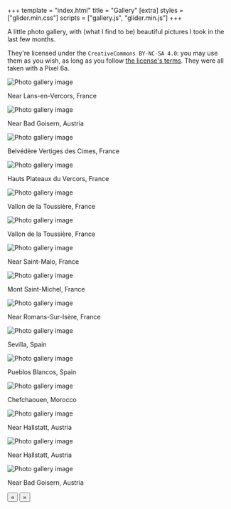 +++
template = "index.html"
title = "Gallery"
[extra]
styles = ["glider.min.css"]
scripts = ["gallery.js", "glider.min.js"]
+++

A little photo gallery, with (what I find to be) beautiful pictures I took in the last few months.

They're licensed under the `CreativeCommons BY-NC-SA 4.0`: you may use them as you wish, as long as you follow [the license's terms](https://creativecommons.org/licenses/by-nc-sa/4.0/). They were all taken with a Pixel 6a.

<div role="tablist" class="dots"></div>
<div class="glider-contain multiple">
  <div class="glider">
        <div class="image-block">
            <img class="no-hover" src="gallery/20240731-180358134.webp" alt="Photo gallery image">
            <p> Near Lans-en-Vercors, France </p>
        </div>
        <div class="image-block">
            <img class="no-hover" src="gallery/20250502-135359337.webp" alt="Photo gallery image">
            <p> Near Bad Goisern, Austria </p>
        </div>
        <div class="image-block">
            <img class="no-hover" src="gallery/20240801-075808098.webp" alt="Photo gallery image">
            <p> Belvédère Vertiges des Cimes, France </p>
        </div>
        <div class="image-block">
            <img class="no-hover" src="gallery/20240804-113110862.webp" alt="Photo gallery image">
            <p> Hauts Plateaux du Vercors, France </p>
        </div>
        <div class="image-block">
            <img class="no-hover" src="gallery/20240806-153659070.webp" alt="Photo gallery image">
            <p> Vallon de la Toussière, France </p>
        </div>
        <div class="image-block">
            <img class="no-hover" src="gallery/20240809-102804938.webp" alt="Photo gallery image">
            <p> Vallon de la Toussière, France </p>
        </div>
        <div class="image-block">
            <img class="no-hover" src="gallery/20250124-140337832.webp" alt="Photo gallery image">
            <p> Near Saint-Malo, France </p>
        </div>
        <div class="image-block">
            <img class="no-hover" src="gallery/20250127-151718470.webp" alt="Photo gallery image">
            <p> Mont Saint-Michel, France </p>
        </div>
        <div class="image-block">
            <img class="no-hover" src="gallery/20250206-125701139.webp" alt="Photo gallery image">
            <p> Near Romans-Sur-Isère, France </p>
        </div>
        <div class="image-block">
            <img class="no-hover" src="gallery/20250211-170056033.webp" alt="Photo gallery image">
            <p> Sevilla, Spain </p>
        </div>
        <div class="image-block">
            <img class="no-hover" src="gallery/20250213-105743682.webp" alt="Photo gallery image">
            <p> Pueblos Blancos, Spain </p>
        </div>
        <div class="image-block">
            <img class="no-hover" src="gallery/20250225-145912944.webp" alt="Photo gallery image">
            <p> Chefchaouen, Morocco </p>
        </div>
        <div class="image-block">
            <img class="no-hover" src="gallery/20250501-090223547.webp" alt="Photo gallery image">
            <p> Near Hallstatt, Austria </p>
        </div>
        <div class="image-block">
            <img class="no-hover" src="gallery/20250501-094512313.webp" alt="Photo gallery image">
            <p> Near Hallstatt, Austria </p>
        </div>
        <div class="image-block">
            <img class="no-hover" src="gallery/20250502-132536634.webp" alt="Photo gallery image">
            <p> Near Bad Goisern, Austria </p>
        </div>
  </div>

  <button aria-label="Previous" class="glider-prev">«</button>
  <button aria-label="Next" class="glider-next">»</button>
</div>

